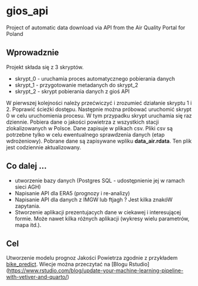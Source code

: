 # gios_api
Project of automatic data download via API from the Air Quality Portal for
Poland


## Wprowadznie

Projekt składa się z 3 skryptów. 

* skrypt_0 - uruchamia proces automatycznego pobierania danych 
* skrypt_1 - przygotowanie metadanych do skrypt_2
* skrypt_2 - skrypt pobierania danych z gioś API 

W pierwszej kolejności należy przećwiczyć i zrozumieć działanie skryptu 1 i 2.
Poprawić ścieżki dostępu. Następnie można próbować uruchomić skrypt 0 w celu
uruchomienia procesu. W tym przypadku skrypt uruchamia się raz dziennie. Pobiera
dane o jakości powietrza z wszystkich stacji zlokalizowanych w Polsce. Dane
zapisuje w plikach csv. Pliki csv są potrzebne tylko w celu ewentualnego
sprawdzenia danych (etap wdrożeniowy). Pobrane dane są zapisywane wpliku
**data_air.rdata**. Ten plik jest codziennie aktualizowany. 

## Co dalej ...

* utworzenie bazy danych (Postgres SQL - udostępnienie jej w ramach sieci AGH)
* Napisanie API dla ERA5 (prognozy i re-analizy)
* Napisanie API dla danych z IMGW lub ftjagh ? Jest kilka znakóW zapytania.
* Stworzenie aplikacji prezentujacych dane w ciekawej i interesującej formie.
Może nawet kilka różnych aplikacji (wykresy wielu parametrów, mapa itd.).


## Cel

Utworzenie modelu prognoz Jakości Powietrza zgodnie z przykładem
[bike_predict](https://github.com/sol-eng/bike_predict). Wiecje można przeczytać
na [Blogu Rstudio] (https://www.rstudio.com/blog/update-your-machine-learning-pipeline-with-vetiver-and-quarto/)



